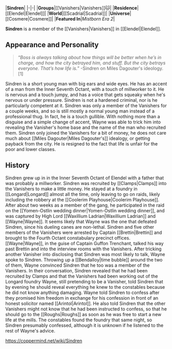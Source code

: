 |**Sindren**|
|-|-|
|**Groups**|[[Vanishers\|Vanishers]]🐱︎|
|**Residence**|[[Elendel\|Elendel]]|
|**World**|[[Scadrial\|Scadrial]]|
|**Universe**|[[Cosmere\|Cosmere]]|
|**Featured In**|*Mistborn Era 2*|

**Sindren** is a member of the [[Vanishers\|Vanishers]] in [[Elendel\|Elendel]].

## Appearance and Personality
>“*Boss is always talking about how things will be better when he’s in charge, and how the city betrayed him, and stuff. But the city betrays everyone. That’s how life is.*”
\-Sindren on Miles Dagouter's ideology.[1]

Sindren is a short young man with big ears and wide eyes. He has an accent of a man from the Inner Seventh Octant, with a touch of millworker to it. He is nervous and a touch jumpy, and has a voice that gets squeaky when he's nervous or under pressure.
Sindren is not a hardened criminal, nor is he particularly competent at it. Sindren was only a member of the Vanishers for a couple weeks, and so is still mostly a normal young man instead of a professional thug. In fact, he is a touch gullible. With nothing more than a disguise and a simple change of accent, Wayne was able to trick him into revealing the Vanisher's home base and the name of the man who recruited them.
Sindren only joined the Vanishers for a bit of money, he does not care much about [[Miles Dagouter\|Miles Dagouter's]] idealogy, or getting payback from the city. He is resigned to the fact that life is unfair for the poor and lower classes.

## History
Sindren grew up in in the Inner Seventh Octant of Elendel with a father that was probably a millworker.
Sindren was recruited by [[Clamps\|Clamps]] into the Vanishers to make a little money. He stayed at a foundry in [[Longard\|Longard]] almost all the time, only leaving to go on raids, likely including the robbery at the [[Coolerim Playhouse\|Coolerim Playhouse]]. After about two weeks as a member of the gang, he participated in the raid on the [[Yomen-Ostlin wedding dinner\|Yomen-Ostlin wedding dinner]], and was captured by High Lord [[Waxillium Ladrian\|Waxillium Ladrian]] and [[Wayne\|Wayne]]. It seems likely that Wayne was the one that defeated Sindren, since his dueling canes are non-lethal. Sindren and five other members of the Vanishers were arrested by Captain [[Brettin\|Brettin]] and brought to the Fourth Octant constabulary precinct offices.
[[Wayne\|Wayne]], in the guise of Captain Guffon Trenchant, talked his way past Brettin and into the interview rooms with the Vanishers. After tricking another Vanisher into disclosing that Sindren was most likely to talk, Wayne spoke to Sindren. Throwing up a [[Bendalloy\|time bubble]] around the two of them, Wayne convinced Sindren that he too was a member of the Vanishers. In their conversation, Sindren revealed that he had been recruited by Clamps and that the Vanishers had been working out of the Longard foundry
Wayne, still pretending to be a Vanisher, told Sindren that by evening he should reveal everything he knew to the constables because he did not know anything damaging. Wayne told Sindren to confess after they promised him freedom in exchange for his confession in front of an honest solicitor named [[Arintol\|Arintol]]. He also told Sindren that the other Vanishers might not know that he had been instructed to confess, so that he should go to the [[Roughs\|Roughs]] as soon as he was free to start a new life at the mills.
The constables found the foundry that same night, so Sindren presumably confessed, although it is unknown if he listened to the rest of Wayne's advice.



https://coppermind.net/wiki/Sindren
